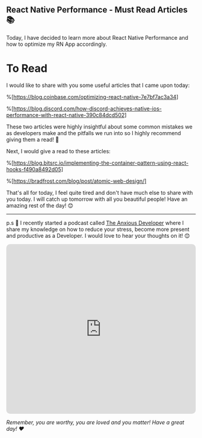 ## React Native Performance - Must Read Articles 📚

Today, I have decided to learn more about React Native Performance and how to optimize my RN App accordingly.

# To Read

I would like to share with you some useful articles that I came upon today:

%[https://blog.coinbase.com/optimizing-react-native-7e7bf7ac3a34]

%[https://blog.discord.com/how-discord-achieves-native-ios-performance-with-react-native-390c84dcd502]

These two articles were highly insightful about some common mistakes we as developers make and the pitfalls we run into so I highly recommend giving them a read! 📖

Next, I would give a read to these articles:

%[https://blog.bitsrc.io/implementing-the-container-pattern-using-react-hooks-f490a8492d05]

%[https://bradfrost.com/blog/post/atomic-web-design/]

That's all for today, I feel quite tired and don't have much else to share with you today. I will catch up tomorrow with all you beautiful people! Have an amazing rest of the day! 😊

---

p.s 🤫 I recently started a podcast called [The Anxious Developer](https://apple.co/39yOnvz) where I share my knowledge on how to reduce your stress, become more present and productive as a Developer. I would love to hear your thoughts on it! 😊

<iframe src="https://embed.podcasts.apple.com/us/podcast/the-anxious-developer/id1538448864?itsct=podcast_box&amp;itscg=30200&amp;theme=light" height="450px" frameborder="0" sandbox="allow-forms allow-popups allow-same-origin allow-scripts allow-top-navigation-by-user-activation" allow="autoplay *; encrypted-media *;" style="width: 100%; overflow: hidden; border-radius: 10px; background: transparent;"></iframe>

*Remember, you are worthy, you are loved and you matter! Have a great day! ❤️*